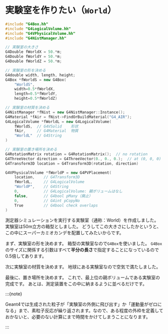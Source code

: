 # 実験室を作りたい（``World``）

```cpp
#include "G4Box.hh"
#include "G4LogicalVolume.hh"
#include "G4VPhysicalVolume.hh"
#include "G4NistManager.hh"

// 実験室の大きさ
G4Double fWorldX = 50.*m;
G4Double fWorldY = 50.*m;
G4Double fWorldZ = 50.*m;

// 実験室の形を決める
G4double width, length, height;
G4Box *fWorldS = new G4Box(
    "WorldS",
    width=0.5*fWorldX,
    length=0.5*fWorldY,
    height=0.5*fWorldZ)

// 実験室の材質を決める
G4NistManager *fNist = new G4NistManager::Instance();
G4Material *fAir = fNist->FindOrBuildMaterial("G4_AIR");
G4LogicalVolume *fWorldL = new G4LogicalVolume(
    fWorldS,  // G4VSolid    形状
    fAir,     // G4Material  物質
    "WorldL"  // G4String
)

// 実験室の置き場所を決める
G4RotationMatrix rotation = G4RotationMatrix();  // no rotation
G4ThreeVector direction = G4ThreeVector(0., 0., 0.);  // at (0, 0, 0)
G4Transform3D location = G4Transform3D(rotation, direction)

G4VPhysicalVolume *fWorldP = new G4PVPlacement(
    location,    // G4Transform3D
    fWorldL,     // G4LogicalVolume
    "WorldP",    // G4String
    0,           // G4LogicalVolume: 親ボリュームはなし
    false,       // G4bool pMany（廃止）
    0,           // G4int pCopyNo
    True         // G4bool check overlaps
)
```

測定器シミュレーションを実行する実験室（通称：World）を作成しました。
実験室は50m立方の箱型としました。
どうしてこの大きさにしたかというと、この中にスーパーカミオカンデを配置してみたいからです。

まず、実験室の形を決めます。
箱型の実験室なので``G4Box``を使いました。
``G4Box``のサイズに関係する引数はすべて**半分の長さ**で指定することになっているので0.5倍してあります。

次に実験室の材質を決めます。
地球にある実験室なので空気で満たしました。

最後に、置き場所を決めます。
これで、最上位の親ボリュームである実験室の完成です。
あとは、測定装置をこの中に納まるように並べるだけです。

:::{note}

Geant4では生成された粒子が「実験室の外側に飛び出す」か「運動量がゼロになる」まで、素粒子反応が繰り返されます。なので、ある程度の外枠を定義しておかないと、必要のない計算にまで時間をかけてしまうことになります。

:::
